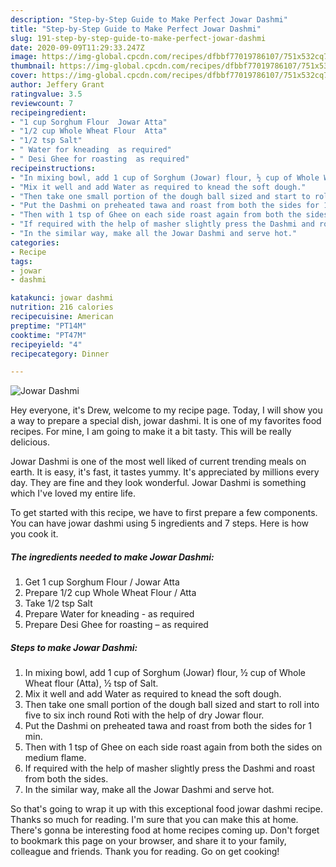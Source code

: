 ```yaml
---
description: "Step-by-Step Guide to Make Perfect Jowar Dashmi"
title: "Step-by-Step Guide to Make Perfect Jowar Dashmi"
slug: 191-step-by-step-guide-to-make-perfect-jowar-dashmi
date: 2020-09-09T11:29:33.247Z
image: https://img-global.cpcdn.com/recipes/dfbbf77019786107/751x532cq70/jowar-dashmi-recipe-main-photo.jpg
thumbnail: https://img-global.cpcdn.com/recipes/dfbbf77019786107/751x532cq70/jowar-dashmi-recipe-main-photo.jpg
cover: https://img-global.cpcdn.com/recipes/dfbbf77019786107/751x532cq70/jowar-dashmi-recipe-main-photo.jpg
author: Jeffery Grant
ratingvalue: 3.5
reviewcount: 7
recipeingredient:
- "1 cup Sorghum Flour  Jowar Atta"
- "1/2 cup Whole Wheat Flour  Atta"
- "1/2 tsp Salt"
- " Water for kneading  as required"
- " Desi Ghee for roasting  as required"
recipeinstructions:
- "In mixing bowl, add 1 cup of Sorghum (Jowar) flour, ½ cup of Whole Wheat flour (Atta), ½ tsp of Salt."
- "Mix it well and add Water as required to knead the soft dough."
- "Then take one small portion of the dough ball sized and start to roll into five to six inch round Roti with the help of dry Jowar flour."
- "Put the Dashmi on preheated tawa and roast from both the sides for 1 min."
- "Then with 1 tsp of Ghee on each side roast again from both the sides on medium flame."
- "If required with the help of masher slightly press the Dashmi and roast from both the sides."
- "In the similar way, make all the Jowar Dashmi and serve hot."
categories:
- Recipe
tags:
- jowar
- dashmi

katakunci: jowar dashmi 
nutrition: 216 calories
recipecuisine: American
preptime: "PT14M"
cooktime: "PT47M"
recipeyield: "4"
recipecategory: Dinner

---
```



![Jowar Dashmi](https://img-global.cpcdn.com/recipes/dfbbf77019786107/751x532cq70/jowar-dashmi-recipe-main-photo.jpg)

Hey everyone, it's Drew, welcome to my recipe page. Today, I will show you a way to prepare a special dish, jowar dashmi. It is one of my favorites food recipes. For mine, I am going to make it a bit tasty. This will be really delicious.



Jowar Dashmi is one of the most well liked of current trending meals on earth. It is easy, it's fast, it tastes yummy. It's appreciated by millions every day. They are fine and they look wonderful. Jowar Dashmi is something which I've loved my entire life.


To get started with this recipe, we have to first prepare a few components. You can have jowar dashmi using 5 ingredients and 7 steps. Here is how you cook it.

##### The ingredients needed to make Jowar Dashmi:

1. Get 1 cup Sorghum Flour / Jowar Atta
1. Prepare 1/2 cup Whole Wheat Flour / Atta
1. Take 1/2 tsp Salt
1. Prepare  Water for kneading - as required
1. Prepare  Desi Ghee for roasting – as required




##### Steps to make Jowar Dashmi:

1. In mixing bowl, add 1 cup of Sorghum (Jowar) flour, ½ cup of Whole Wheat flour (Atta), ½ tsp of Salt.
1. Mix it well and add Water as required to knead the soft dough.
1. Then take one small portion of the dough ball sized and start to roll into five to six inch round Roti with the help of dry Jowar flour.
1. Put the Dashmi on preheated tawa and roast from both the sides for 1 min.
1. Then with 1 tsp of Ghee on each side roast again from both the sides on medium flame.
1. If required with the help of masher slightly press the Dashmi and roast from both the sides.
1. In the similar way, make all the Jowar Dashmi and serve hot.




So that's going to wrap it up with this exceptional food jowar dashmi recipe. Thanks so much for reading. I'm sure that you can make this at home. There's gonna be interesting food at home recipes coming up. Don't forget to bookmark this page on your browser, and share it to your family, colleague and friends. Thank you for reading. Go on get cooking!
